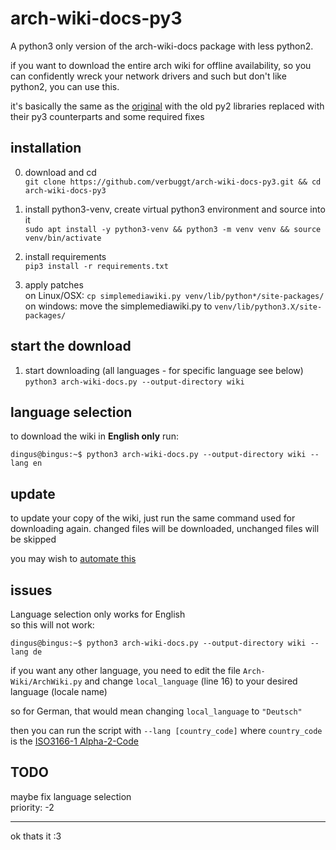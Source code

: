 # arch-wiki-docs-py3
A python3 only version of the arch-wiki-docs package with less python2. 

if you want to download the entire arch wiki for offline availability, so you can confidently wreck your network drivers and such but don't like python2, you can use this.

it's basically the same as the [original](https://archlinux.org/packages/community/any/arch-wiki-docs/) with the old py2 libraries replaced with their py3 counterparts and some required fixes

## installation
0. download and cd<br>
`git clone https://github.com/verbuggt/arch-wiki-docs-py3.git && cd arch-wiki-docs-py3`

1. install python3-venv, create virtual python3 environment and source into it<br>
`sudo apt install -y python3-venv && python3 -m venv venv && source venv/bin/activate`<br>

2. install requirements<br>
`pip3 install -r requirements.txt`

3. apply patches<br>
on Linux/OSX: `cp simplemediawiki.py venv/lib/python*/site-packages/`<br>
on windows: move the simplemediawiki.py to `venv/lib/python3.X/site-packages/`

## start the download
1. start downloading (all languages - for specific language see below)<br>
`python3 arch-wiki-docs.py --output-directory wiki`

## language selection
to download the wiki in **English only** run:

```console
dingus@bingus:~$ python3 arch-wiki-docs.py --output-directory wiki --lang en
```

## update
to update your copy of the wiki, just run the same command used for downloading again. changed files will be downloaded, unchanged files will be skipped

you may wish to [automate this](https://wiki.archlinux.org/title/cron)

## issues
Language selection only works for English<br>
so this will not work:

```console
dingus@bingus:~$ python3 arch-wiki-docs.py --output-directory wiki --lang de
```

if you want any other language, you need to edit the file `Arch-Wiki/ArchWiki.py` and change `local_language` (line 16) to your desired language (locale name)

so for German, that would mean changing `local_language` to `"Deutsch"`

then you can run the script with `--lang [country_code]` where `country_code` is the [ISO3166-1 Alpha-2-Code](https://en.wikipedia.org/wiki/ISO_3166-1_alpha-2#Officially_assigned_code_elements)

## TODO
maybe fix language selection<br>
priority: -2

---
ok thats it :3<br>
